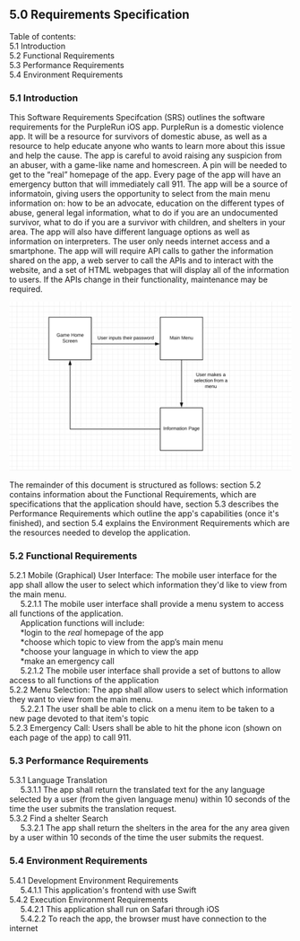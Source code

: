 ## 5.0 Requirements Specification  
  
Table of contents:  
5.1   Introduction  
5.2   Functional Requirements  
5.3   Performance Requirements  
5.4   Environment Requirements  


### 5.1   Introduction  
This Software Requirements Specifcation (SRS) outlines the software requirements for the PurpleRun iOS app. PurpleRun is a domestic violence app. It will be a resource for survivors of domestic abuse, as well as a resource to help educate anyone who wants to learn more about this issue and help the cause. The app is careful to avoid raising any suspicion from an abuser, with a game-like name and homescreen. A pin will be needed to get to the “real” homepage of the app. Every page of the app will have an emergency button that will immediately call 911. The app will be a source of informatoin, giving users the opportunity to select from the main menu information on: how to be an advocate, education on the different types of abuse, general legal information, what to do if you are an undocumented survivor, what to do if you are a survivor with children, and shelters in your area. The app will also have different language options as well as information on interpreters. The user only needs internet access and a smartphone. The app will will require API calls to gather the information shared on the app, a web server to call the APIs and to interact with the website, and a set of HTML webpages that will display all of the information to users. If the APIs change in their functionality, maintenance may be required.  
  
![uml diagram](https://github.com/mackenzieTjogas/PurpleRun/blob/master/SDF/umlDiagram.png "UML Diagram")

  
  
The remainder of this document is structured as follows: section 5.2 contains information about the Functional Requirements, which are specifications that the application should have, section 5.3 describes the Performance Requirements which outline the app's capabilities (once it's finished), and section 5.4 explains the Environment Requirements which are the resources needed to develop the application.  
### 5.2   Functional Requirements  
5.2.1	Mobile (Graphical) User Interface: The mobile user interface for the app shall allow the user to select which information they'd like to view from the main menu.   
&nbsp;&nbsp;&nbsp;&nbsp;&nbsp;5.2.1.1 The mobile user interface shall provide a menu system to access all functions of the application.  
&nbsp;&nbsp;&nbsp;&nbsp;&nbsp;Application functions will include:  
    &nbsp;&nbsp;&nbsp;&nbsp;&nbsp;*login to the *real* homepage of the app  
    &nbsp;&nbsp;&nbsp;&nbsp;&nbsp;*choose which topic to view from the app’s main menu  
    &nbsp;&nbsp;&nbsp;&nbsp;&nbsp;*choose your language in which to view the app  
    &nbsp;&nbsp;&nbsp;&nbsp;&nbsp;*make an emergency call  
    &nbsp;&nbsp;&nbsp;&nbsp;&nbsp;5.2.1.2 The mobile user interface shall provide a set of buttons to allow access to all functions of the application  
    5.2.2 Menu Selection: The app shall allow users to select which information they want to view from the main menu.  
    &nbsp;&nbsp;&nbsp;&nbsp;&nbsp;5.2.2.1 The user shall be able to click on a menu item to be taken to a new page devoted to that item's topic   
    5.2.3 Emergency Call: Users shall be able to hit the phone icon (shown on each page of the app) to call 911.  
   
### 5.3   Performance Requirements  
5.3.1 Language Translation  
&nbsp;&nbsp;&nbsp;&nbsp;&nbsp;5.3.1.1 The app shall return the translated text for the any language selected by a user (from the given language menu) within 10 seconds of the time the user submits the translation request.  
5.3.2 Find a shelter Search  
&nbsp;&nbsp;&nbsp;&nbsp;&nbsp;5.3.2.1 The app shall return the shelters in the area for the any area given by a user within 10 seconds of the time the user submits the request.  
### 5.4   Environment Requirements  
5.4.1 Development Environment Requirements  
&nbsp;&nbsp;&nbsp;&nbsp;&nbsp;5.4.1.1 This application's frontend with use Swift   
5.4.2 Execution Environment Requirements  
&nbsp;&nbsp;&nbsp;&nbsp;&nbsp;5.4.2.1 This application shall run on Safari through iOS   
&nbsp;&nbsp;&nbsp;&nbsp;&nbsp;5.4.2.2 To reach the app, the browser must have connection to the internet
